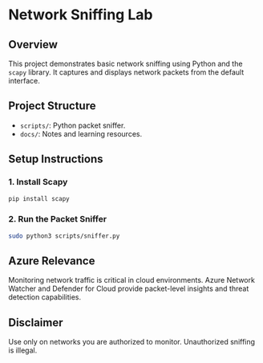 # Network Sniffing Lab

## Overview

This project demonstrates basic network sniffing using Python and the `scapy` library. It captures and displays network packets from the default interface.

## Project Structure

- `scripts/`: Python packet sniffer.
- `docs/`: Notes and learning resources.

## Setup Instructions

### 1. Install Scapy

```bash
pip install scapy
```

### 2. Run the Packet Sniffer

```bash
sudo python3 scripts/sniffer.py
```

## Azure Relevance

Monitoring network traffic is critical in cloud environments. Azure Network Watcher and Defender for Cloud provide packet-level insights and threat detection capabilities.

## Disclaimer

Use only on networks you are authorized to monitor. Unauthorized sniffing is illegal.
